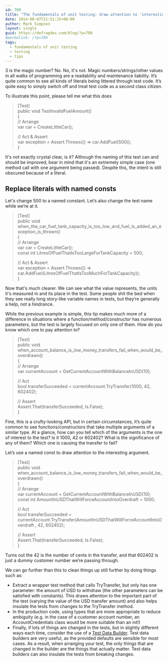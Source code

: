 ```yaml
---
id: 789
title: "The fundamentals of unit testing: draw attention to 'interesting' values"
date: 2014-08-07T21:51:25+00:00
author: Mark Simpson
layout: single
guid: https://defragdev.com/blog/?p=789
#permalink: /?p=789
tags:
  - fundamentals of unit testing
  - testing
  - tips
---
```

3 is the magic number? No. No, it's not. Magic numbers/strings/other values in all walks of programming are a readability and maintenance liability. It’s quite common to see all kinds of literals being littered through test code. It’s quite easy to simply switch off and treat test code as a second class citizen.

To illustrate this point, please tell me what this does

> [Test]  
> public void TestInvalidFuelAmount()  
> {  
>  // Arrange  
>  var car = CreateLittleCar(); 
> 
>  // Act & Assert  
>  var exception = Assert.Throws<ArgumentException>(() => car.AddFuel(500));  
> }

It's not exactly crystal clear, is it? Although the naming of this test can and should be improved, bear in mind that it's an extremely simple case (one method call with one argument being passed). Despite this, the intent is still obscured because of a literal.

<a name="Replace_magic_values_with_named_consts"></a> 

## Replace literals with named consts 

Let's change 500 to a named constant. Let’s also change the test name while we’re at it.

> [Test]  
> public void when\_the\_car\_fuel\_tank\_capacity\_is\_too\_low\_and\_fuel\_is\_added\_an\_exception\_is\_thrown()  
> {  
>  // Arrange  
>  var car = CreateLittleCar();  
>  const int LitresOfFuelThatIsTooLargeForTankCapacity = 500; 
> 
>  // Act & Assert  
>  var exception = Assert.Throws<ArgumentException>(() =>  
>  car.AddFuel(LitresOfFuelThatIsTooMuchForTankCapacity));  
> }

Now that's much clearer. We can see what the value represents, the units it's measured in and its place in the test. Some people shit the bed when they see really long story-like variable names in tests, but they’re generally a help, not a hindrance.

While the previous example is simple, this tip makes much more of a difference in situations where a function/method/constructor has numerous parameters, but the test is largely focused on only one of them. How do you know which one to pay attention to?

> [Test]  
> public void when\_account\_balance\_is\_low\_money\_transfers\_fail\_when\_would\_be_overdrawn()  
> {  
>  // Arrange  
>  var currentAccount = GetCurrentAccountWithBalanceInUSD(10); 
> 
>  // Act  
>  bool transferSucceeded = currentAccount.TryTransfer(1000, 42, 602402); 
> 
>  // Assert  
>  Assert.That(transferSucceeded, Is.False);  
> }

Fine, this is a crufty-looking API, but in certain circumstances, it’s quite common to see functions/constructors that take multiple arguments of a similar type. At a glance, how can you tell which of the arguments is the one of interest to the test? Is it 1000, 42 or 602402? What is the significance of any of them? Which one is causing the transfer to fail?

Let’s use a named const to draw attention to the interesting argument.

> [Test]  
> public void when\_account\_balance\_is\_low\_money\_transfers\_fail\_when\_would\_be_overdrawn()  
> {  
>  // Arrange  
>  var currentAccount = GetCurrentAccountWithBalanceInUSD(10);  
>  const int AmountInUSDThatWillForceAccountIntoOverdraft = 1000; 
> 
>  // Act  
>  bool transferSucceeded = currentAccount.TryTransfer(AmountInUSDThatWillForceAccountIntoOverdraft , 42, 602402); 
> 
>  // Assert  
>  Assert.That(transferSucceeded, Is.False);  
> }

Turns out the 42 is the number of cents in the transfer, and that 602402 is just a dummy customer number we’re passing through. 

We can go further than this to clean things up still further by doing things such as:

  * Extract a wrapper test method that calls TryTransfer, but only has one parameter: the amount of USD to withdraw (the other parameters can be satisfied with constants). This draws attention to the important part of the test (varying the value of the USD transfer amount) and also helps insulate the tests from changes to the TryTransfer method. 
  * In the production code, using types that are more appropriate to reduce ambiguity (e.g. in the case of a customer account number, an AccountCredentials class would be more suitable than an int!) 
  * Finally, if lots of things are changed in the tests, but in slightly different ways each time, consider the use of a [Test Data Builder](?p=147). Test data builders are very useful, as the provided defaults are sensible for most cases. As a result, when arranging your test, the only things that are changed in the builder are the things that actually matter. Test data builders can also insulate the tests from breaking changes.
